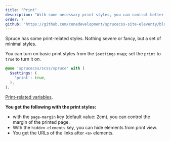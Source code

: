 ```yaml
---
title: "Print"
description: "With some necessary print styles, you can control better your print view with Spruce CSS framework."
order: 7
github: "https://github.com/conedevelopment/sprucecss-site-eleventy/blob/main/src/docs/getting-started/print.mdx"
---
```


<p class="lead">Spruce has some print-related styles. Nothing severe or fancy, but a set of minimal styles.</p>

You can turn on basic print styles from the `$settings` map; set the `print` to `true` to turn it on.

```scss
@use 'sprucecss/scss/spruce' with (
  $settings: (
    'print': true,
  ),
);
```

[Print-related variables](/docs/sass/variables#print).

**You get the following with the print styles:**

- with the `page-margin` key (default value: 2cm), you can control the margin of the printed page.
- With the `hidden-elements` key, you can hide elements from print view.
- You get the URLs of the links after `<a>` elements.
